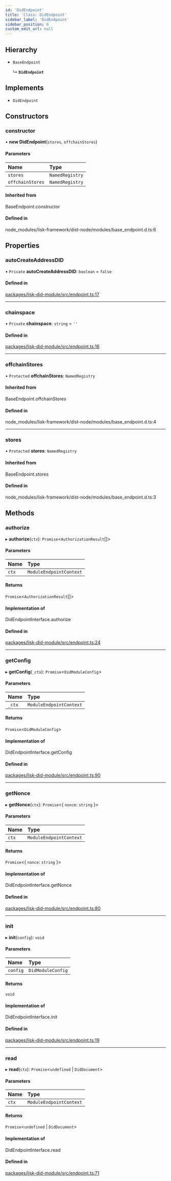 ```yaml
---
id: 'DidEndpoint'
title: 'Class: DidEndpoint'
sidebar_label: 'DidEndpoint'
sidebar_position: 0
custom_edit_url: null
---
```


## Hierarchy

- `BaseEndpoint`

  ↳ **`DidEndpoint`**

## Implements

- `DidEndpoint`

## Constructors

### constructor

• **new DidEndpoint**(`stores`, `offchainStores`)

#### Parameters

| Name             | Type            |
| :--------------- | :-------------- |
| `stores`         | `NamedRegistry` |
| `offchainStores` | `NamedRegistry` |

#### Inherited from

BaseEndpoint.constructor

#### Defined in

node_modules/lisk-framework/dist-node/modules/base_endpoint.d.ts:6

## Properties

### autoCreateAddressDID

• `Private` **autoCreateAddressDID**: `boolean` = `false`

#### Defined in

[packages/lisk-did-module/src/endpoint.ts:17](https://github.com/aldhosutra/lisk-did/blob/e1cde64/packages/lisk-did-module/src/endpoint.ts#L17)

---

### chainspace

• `Private` **chainspace**: `string` = `''`

#### Defined in

[packages/lisk-did-module/src/endpoint.ts:16](https://github.com/aldhosutra/lisk-did/blob/e1cde64/packages/lisk-did-module/src/endpoint.ts#L16)

---

### offchainStores

• `Protected` **offchainStores**: `NamedRegistry`

#### Inherited from

BaseEndpoint.offchainStores

#### Defined in

node_modules/lisk-framework/dist-node/modules/base_endpoint.d.ts:4

---

### stores

• `Protected` **stores**: `NamedRegistry`

#### Inherited from

BaseEndpoint.stores

#### Defined in

node_modules/lisk-framework/dist-node/modules/base_endpoint.d.ts:3

## Methods

### authorize

▸ **authorize**(`ctx`): `Promise`<`AuthorizationResult`[]\>

#### Parameters

| Name  | Type                    |
| :---- | :---------------------- |
| `ctx` | `ModuleEndpointContext` |

#### Returns

`Promise`<`AuthorizationResult`[]\>

#### Implementation of

DidEndpointInterface.authorize

#### Defined in

[packages/lisk-did-module/src/endpoint.ts:24](https://github.com/aldhosutra/lisk-did/blob/e1cde64/packages/lisk-did-module/src/endpoint.ts#L24)

---

### getConfig

▸ **getConfig**(`_ctx`): `Promise`<`DidModuleConfig`\>

#### Parameters

| Name   | Type                    |
| :----- | :---------------------- |
| `_ctx` | `ModuleEndpointContext` |

#### Returns

`Promise`<`DidModuleConfig`\>

#### Implementation of

DidEndpointInterface.getConfig

#### Defined in

[packages/lisk-did-module/src/endpoint.ts:90](https://github.com/aldhosutra/lisk-did/blob/e1cde64/packages/lisk-did-module/src/endpoint.ts#L90)

---

### getNonce

▸ **getNonce**(`ctx`): `Promise`<{ `nonce`: `string` }\>

#### Parameters

| Name  | Type                    |
| :---- | :---------------------- |
| `ctx` | `ModuleEndpointContext` |

#### Returns

`Promise`<{ `nonce`: `string` }\>

#### Implementation of

DidEndpointInterface.getNonce

#### Defined in

[packages/lisk-did-module/src/endpoint.ts:80](https://github.com/aldhosutra/lisk-did/blob/e1cde64/packages/lisk-did-module/src/endpoint.ts#L80)

---

### init

▸ **init**(`config`): `void`

#### Parameters

| Name     | Type              |
| :------- | :---------------- |
| `config` | `DidModuleConfig` |

#### Returns

`void`

#### Implementation of

DidEndpointInterface.init

#### Defined in

[packages/lisk-did-module/src/endpoint.ts:19](https://github.com/aldhosutra/lisk-did/blob/e1cde64/packages/lisk-did-module/src/endpoint.ts#L19)

---

### read

▸ **read**(`ctx`): `Promise`<`undefined` \| `DidDocument`\>

#### Parameters

| Name  | Type                    |
| :---- | :---------------------- |
| `ctx` | `ModuleEndpointContext` |

#### Returns

`Promise`<`undefined` \| `DidDocument`\>

#### Implementation of

DidEndpointInterface.read

#### Defined in

[packages/lisk-did-module/src/endpoint.ts:71](https://github.com/aldhosutra/lisk-did/blob/e1cde64/packages/lisk-did-module/src/endpoint.ts#L71)
